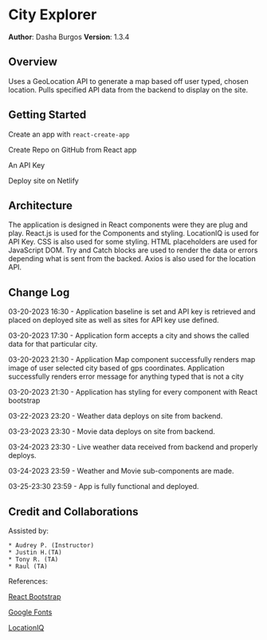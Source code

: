# City Explorer

**Author**: Dasha Burgos
**Version**: 1.3.4

## Overview

Uses a GeoLocation API to generate a map based off user typed, chosen location. Pulls specified API data from the backend to display on the site.

## Getting Started

Create an app with `react-create-app`

Create Repo on GitHub from React app

An API Key

Deploy site on Netlify

## Architecture

 The application is designed in React components were they are plug and play. React.js is used for the Components and styling. LocationIQ is used for API Key. CSS is also used for some styling. HTML placeholders are used for JavaScript DOM. Try and Catch blocks are used to render the data or errors depending what is sent from the backed. Axios is also used for the location API.

## Change Log

03-20-2023 16:30 - Application baseline is set and API key is retrieved and placed on deployed site as well as sites for API key use defined.

03-20-2023 17:30 - Application form accepts a city and shows the called data for that particular city.

03-20-2023 21:30 - Application Map component successfully renders map image of user selected city based of gps coordinates. Application successfully renders error message for anything typed that is not a city

03-20-2023 21:30 - Application has styling for every component with React bootstrap

03-22-2023 23:20 -  Weather data deploys on site from backend.

03-23-2023 23:30 - Movie data deploys on site from backend.

03-24-2023 23:30 - Live weather data received from backend and properly deploys.

03-24-2023 23:59 - Weather and Movie sub-components are made.

03-25-23:30 23:59 - App is fully functional and deployed.

## Credit and Collaborations

Assisted by:

    * Audrey P. (Instructor)
    * Justin H.(TA)
    * Tony R. (TA)
    * Raul (TA)

References:

[React Bootstrap](https://react-bootstrap.github.io/components/alerts/)

[Google Fonts](https://fonts.google.com/specimen/Permanent+Marker)

[LocationIQ](https://locationiq.com/docs)
